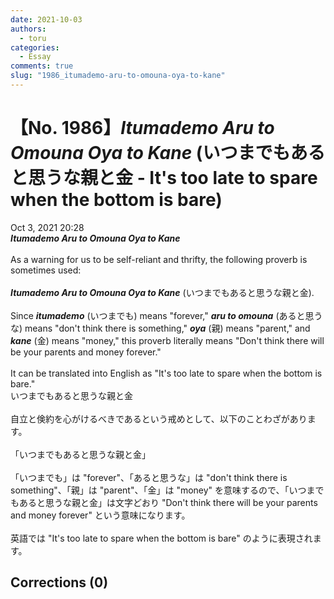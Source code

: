 ```yaml
---
date: 2021-10-03
authors:
  - toru
categories:
  - Essay
comments: true
slug: "1986_itumademo-aru-to-omouna-oya-to-kane"
---
```


# 【No. 1986】<strong><em>Itumademo Aru to Omouna Oya to Kane</em></strong> (いつまでもあると思うな親と金 - It's too late to spare when the bottom is bare)
<div class="date">Oct 3, 2021 20:28</div>
<div id="post"><div id="body_show_ori">
<strong><em>Itumademo Aru to Omouna Oya to Kane</em></strong><br/><br/>As a warning for us to be self-reliant and thrifty, the following proverb is sometimes used:<br/><br/><strong><em>Itumademo Aru to Omouna Oya to Kane</em></strong> (いつまでもあると思うな親と金).<br/><br/>Since <strong><em>itumademo</em></strong> (いつまでも) means "forever," <strong><em>aru to omouna</em></strong> (あると思うな) means "don't think there is something," <strong><em>oya</em></strong> (親) means "parent," and <strong><em>kane</em></strong> (金) means "money," this proverb literally means "Don't think there will be your parents and money forever."<br/><br/>It can be translated into English as "It's too late to spare when the bottom is bare."
</div></div>

<!-- more -->

<div id="post_ja"><div id="body_show_mo">
いつまでもあると思うな親と金<br/><br/>自立と倹約を心がけるべきであるという戒めとして、以下のことわざがあります。<br/><br/>「いつまでもあると思うな親と金」<br/><br/>「いつまでも」は "forever"、「あると思うな」は "don't think there is something"、「親」は "parent"、「金」は "money" を意味するので、「いつまでもあると思うな親と金」は文字どおり "Don't think there will be your parents and money forever" という意味になります。<br/><br/> 英語では "It's too late to spare when the bottom is bare" のように表現されます。
</div></div>

## Corrections (0)
